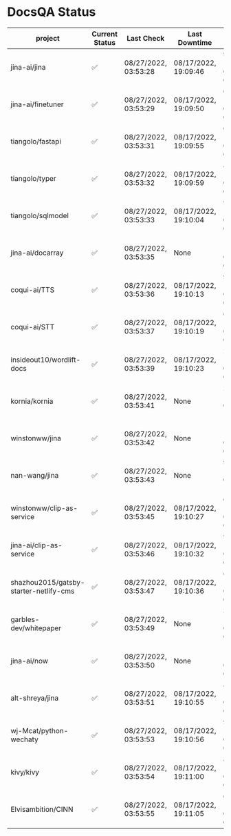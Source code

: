 # DocsQA Status

|               project                |Current Status|     Last Check     |   Last Downtime    |              % Uptime              |
|--------------------------------------|--------------|--------------------|--------------------|------------------------------------|
|jina-ai/jina                          |✅            |08/27/2022, 03:53:28|08/17/2022, 19:09:46|95.242 (since 08/15/2022, 07:09:42) |
|jina-ai/finetuner                     |✅            |08/27/2022, 03:53:29|08/17/2022, 19:09:50|69.475 (since 08/15/2022, 07:09:42) |
|tiangolo/fastapi                      |✅            |08/27/2022, 03:53:31|08/17/2022, 19:09:55|69.479 (since 08/15/2022, 07:09:42) |
|tiangolo/typer                        |✅            |08/27/2022, 03:53:32|08/17/2022, 19:09:59|89.741 (since 08/15/2022, 07:09:42) |
|tiangolo/sqlmodel                     |✅            |08/27/2022, 03:53:33|08/17/2022, 19:10:04|95.255 (since 08/15/2022, 07:09:42) |
|jina-ai/docarray                      |✅            |08/27/2022, 03:53:35|None                |100.000 (since 08/24/2022, 01:39:12)|
|coqui-ai/TTS                          |✅            |08/27/2022, 03:53:36|08/17/2022, 19:10:13|95.253 (since 08/15/2022, 07:09:42) |
|coqui-ai/STT                          |✅            |08/27/2022, 03:53:37|08/17/2022, 19:10:19|69.479 (since 08/15/2022, 07:09:42) |
|insideout10/wordlift-docs             |✅            |08/27/2022, 03:53:39|08/17/2022, 19:10:23|22.414 (since 08/15/2022, 07:09:42) |
|kornia/kornia                         |✅            |08/27/2022, 03:53:41|None                |28.840 (since 08/23/2022, 16:11:04) |
|winstonww/jina                        |✅            |08/27/2022, 03:53:42|None                |100.000 (since 08/26/2022, 06:21:28)|
|nan-wang/jina                         |✅            |08/27/2022, 03:53:43|None                |99.950 (since 08/24/2022, 15:11:24) |
|winstonww/clip-as-service             |✅            |08/27/2022, 03:53:45|08/17/2022, 19:10:27|69.484 (since 08/15/2022, 07:09:42) |
|jina-ai/clip-as-service               |✅            |08/27/2022, 03:53:46|08/17/2022, 19:10:32|95.262 (since 08/15/2022, 07:09:42) |
|shazhou2015/gatsby-starter-netlify-cms|✅            |08/27/2022, 03:53:47|08/17/2022, 19:10:36|69.484 (since 08/15/2022, 07:09:42) |
|garbles-dev/whitepaper                |✅            |08/27/2022, 03:53:49|None                |39.995 (since 08/24/2022, 01:39:12) |
|jina-ai/now                           |✅            |08/27/2022, 03:53:50|None                |100.000 (since 08/24/2022, 01:39:12)|
|alt-shreya/jina                       |✅            |08/27/2022, 03:53:51|08/17/2022, 19:10:55|88.960 (since 08/15/2022, 07:09:42) |
|wj-Mcat/python-wechaty                |✅            |08/27/2022, 03:53:53|08/17/2022, 19:10:56|93.825 (since 08/15/2022, 07:09:42) |
|kivy/kivy                             |✅            |08/27/2022, 03:53:54|08/17/2022, 19:11:00|88.962 (since 08/15/2022, 07:09:42) |
|Elvisambition/CINN                    |✅            |08/27/2022, 03:53:55|08/17/2022, 19:11:05|63.186 (since 08/15/2022, 07:09:42) |
